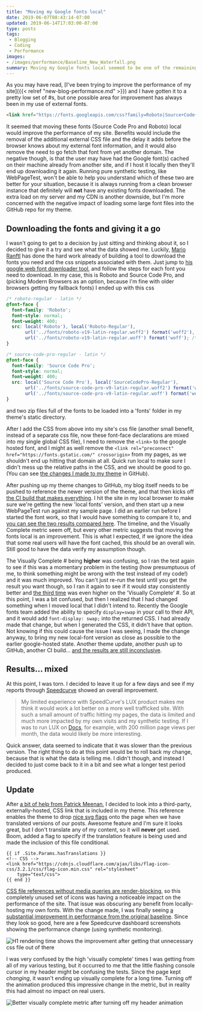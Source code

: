 ```yaml
---
title: "Moving my Google fonts local"
date: 2019-06-07T08:43:14-07:00
updated: 2019-06-14T17:03:00-07:00
type: posts
tags:
 - Blogging
 - Coding
 - Performance
images:
- /images/performance/Baseline_New_Waterfall.png
summary: Moving my Google fonts local seemed to be one of the remaining
---
```


As you may have read, [I've been trying to improve the performance of my site]({{< relref "new-blog-performance.md" >}}) and I have gotten it to a pretty low set of #s, but one possible area for improvement has always been in my use of external fonts.

```html
<link href="https://fonts.googleapis.com/css?family=Roboto|Source+Code+Pro&display=swap" rel="stylesheet">
```

It seemed that moving these fonts (Source Code Pro and Roboto) local would improve the performance of my site. Benefits would include the removal of the additional external CSS file and the delay it adds before the browser knows about my external font information, and it would also remove the need to go fetch that font from yet another domain. The negative though, is that the user may have had the Google font(s) cached on their machine already from another site, and if I host it locally then they'll end up downloading it again. Running pure synthetic testing, like WebPageTest, won't be able to help you understand which of these two are better for your situation, because it is always running from a clean browser instance that definitely will **not** have any existing fonts downloaded. The extra load on my server and my CDN is another downside, but I'm more concerned with the negative impact of loading some large font files into the GitHub repo for my theme.

## Downloading the fonts and giving it a go

I wasn't going to get to a decision by just sitting and thinking about it, so I decided to give it a try and see what the data showed me. Luckily, [Mario Ranftl](https://mranftl.com/2014/12/23/self-hosting-google-web-fonts/) has done the hard work already of building a tool to download the fonts you need and the css snippets associated with them. Just jump to [his google web font downloader tool](https://google-webfonts-helper.herokuapp.com/fonts), and follow the steps for each font you need to download. In my case, this is Roboto and Source Code Pro, and (picking Modern Browsers as an option, because I'm fine with older browsers getting my fallback fonts) I ended up with this css

```css
/* roboto-regular - latin */
@font-face {
  font-family: 'Roboto';
  font-style: normal;
  font-weight: 400;
  src: local('Roboto'), local('Roboto-Regular'),
       url('../fonts/roboto-v19-latin-regular.woff2') format('woff2'), /* Chrome 26+, Opera 23+, Firefox 39+ */
       url('../fonts/roboto-v19-latin-regular.woff') format('woff'); /* Chrome 6+, Firefox 3.6+, IE 9+, Safari 5.1+ */
}

/* source-code-pro-regular - latin */
@font-face {
  font-family: 'Source Code Pro';
  font-style: normal;
  font-weight: 400;
  src: local('Source Code Pro'), local('SourceCodePro-Regular'),
       url('../fonts/source-code-pro-v9-latin-regular.woff2') format('woff2'), /* Chrome 26+, Opera 23+, Firefox 39+ */
       url('../fonts/source-code-pro-v9-latin-regular.woff') format('woff'); /* Chrome 6+, Firefox 3.6+, IE 9+, Safari 5.1+ */
}
```

and two zip files full of the fonts to be loaded into a 'fonts' folder in my theme's static directory.

After I add the CSS from above into my site's css file (another small benefit, instead of a separate css file, now these font-face declarations are mixed into my single global CSS file), I need to remove the `<link>` to the google hosted font, and I might as well remove the `<link rel="preconnect" href="https://fonts.gstatic.com/" crossorigin>` from my pages, as we shouldn't end up hitting that domain at all. Quick run local to make sure I didn't mess up the relative paths in the CSS, and we should be good to go. (You can see [the changes I made to my theme](https://github.com/DuncanmaMSFT/hugo-theme-hello-friend-ng/commit/fd76227038fd1ea966f61737c1d5d9e11e6027f1) in GitHub).

After pushing up my theme changes to GitHub, my blog itself needs to be pushed to reference the newer version of the theme, and that then kicks off [the CI build that makes everything](https://dev.azure.com/festiveturkey0771/festiveturkey/_build/results?buildId=81). I hit the site in my local browser to make sure we're getting the new 'local fonts' version, and then start up a new WebPageTest run against my sample page. I did an earlier run before I started the font work, so that I would have something to compare it to, and [you can see the two results compared here](http://webpagetest.org/video/compare.php?tests=190527_EM_3bb87be6c02822dc594adc4b97a35402%2C190527_GY_fc0c01e4ba17d5c04c0055d31a486dff&thumbSize=200&ival=500&end=visual). The timeline, and the Visually Complete metric seem off, but every other metric suggests that moving the fonts local is an improvement. This is what I expected, if we ignore the idea that some real users will have the font cached, this should be an overall win. Still good to have the data verify my assumption though.

The Visually Complete # being **higher** was confusing, so I ran the test again to see if this was a momentary problem in the testing (how presumptuous of me, to think something might be wrong with the test instead of my code!) and it was much improved. You can't just re-run the test until you get the result you want though, so I ran it again to see if it would stay consistently better and [the third time](http://webpagetest.org/video/compare.php?tests=190527_71_67fb9b11b9367197ac663fc7d61ed2c1,190527_3W_b10bd32e62fab4c49d65a43099b0a9f9,190527_GY_fc0c01e4ba17d5c04c0055d31a486dff) was even higher on the 'Visually Complete' #. So at this point, I was a bit confused, but then I realized that I had changed something when I moved local that I didn't intend to. Recently the Google fonts team added the ability to specify `display=swap` in your call to their API, and it would add `font-display: swap;` into the returned CSS. I had already made that change, but when I generated the CSS, it didn't have that option. Not knowing if this could cause the issue I was seeing, I made the change anyway, to bring my new local-font version as close as possible to the earlier google-hosted state. Another theme update, another push up to GitHub, another CI build... [and the results are still inconclusive](http://webpagetest.org/video/compare.php?tests=190527_MN_abde3e00da9cd689d3d3819c1544657e,190527_2B_0d3098903974a8443ffae1e66883bc30,190527_KZ_07e92030f40f5dd386092035e5bddc91,190527_3R_6cb9cd8b00fea3a43d2034c44bc8c487,190527_71_67fb9b11b9367197ac663fc7d61ed2c1,190527_3W_b10bd32e62fab4c49d65a43099b0a9f9,190527_EM_3bb87be6c02822dc594adc4b97a35402,190527_GY_fc0c01e4ba17d5c04c0055d31a486dff).

## Results... mixed

At this point, I was torn. I decided to leave it up for a few days and see if my reports through [Speedcurve](https://speedcurve.com) showed an overall improvement.

> My limited experience with SpeedCurve's LUX product makes me think it would work a lot better on a more well trafficked site. With such a small amount of traffic hitting my pages, the data is limited and much more impacted by my own visits and my synthetic testing. If I was to run LUX on [Docs](https://docs.microsoft.com), for example, with 200 million page views per month, the data would likely be more interesting.

Quick answer, data seemed to indicate that it was slower than the previous version. The right thing to do at this point would be to roll back my change, because that is what the data is telling me. I didn't though, and instead I decided to just come back to it in a bit and see what a longer test period produced.

## Update

After [a bit of help from Patrick Meenan](https://twitter.com/Duncanma/status/1137097030679928832), I decided to look into a third-party, externally-hosted, CSS link that is included in my theme. This reference enables the theme to drop [nice svg flags](https://github.com/lipis/flag-icon-css) onto the page when we have translated versions of our posts. Awesome feature and I'm sure it looks great, but I don't translate any of my content, so it will **never** get used. Boom, added a flag to specify if the translation feature is being used and made the inclusion of this file conditional.

```go-html-template
{{ if .Site.Params.hasTranslations }}
<!-- CSS -->
<link href="https://cdnjs.cloudflare.com/ajax/libs/flag-icon-css/3.2.1/css/flag-icon.min.css" rel="stylesheet"
    type="text/css">
{{ end }}
```

[CSS file references without media queries are render-blocking](https://developers.google.com/web/fundamentals/performance/critical-rendering-path/render-blocking-css), so this completely unused set of icons was having a noticeable impact on the performance of the site. That issue was obscuring any benefit from locally-hosting my own fonts. With the change made, I was finally seeing [a substantial improvement in performance from the original baseline](http://webpagetest.org/video/compare.php?tests=190607_AJ_bd594db0b597a35cabfb2245bbaa612b,190527_GY_fc0c01e4ba17d5c04c0055d31a486dff). Since they look so good, here are a few Speedcurve dashboard screenshots showing the performance change (using synthetic monitoring).

![H1 rendering time shows the improvement after getting that unnecessary css file out of there](/images/performance/2019-06-14_H1Render.png)

I was very confused by the high 'visually complete' times I was getting from all of my various testing, but it occurred to me that the little flashing console cursor in my header might be confusing the tests. Since the page kept _changing_, it wasn't ending up visually complete for a long time. Turning off the animation produced this impressive change in the metric, but in reality this had almost no impact on real users.

![Better visually complete metric after turning off my header animation](/images/performance/2019-06-14_SpeedCurve.png)
